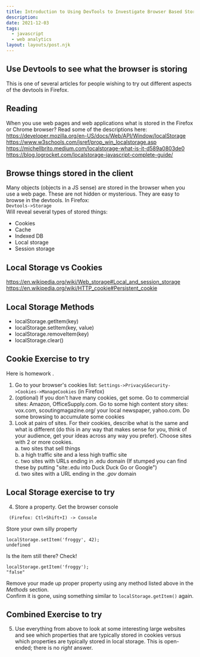 ```yaml
---
title: Introduction to Using DevTools to Investigate Browser Based Storage
description:
date: 2021-12-03
tags:
  - javascript
  - web analytics
layout: layouts/post.njk
---
```

## Use Devtools to see what the browser is storing
This is one of several articles for people wishing to try out different aspects of the devtools in Firefox.   

## Reading
When you use web pages and web applications what is stored in the Firefox or Chrome browser? Read some of the descriptions here:  
https://developer.mozilla.org/en-US/docs/Web/API/Window/localStorage  
https://www.w3schools.com/jsref/prop_win_localstorage.asp  
https://michellbrito.medium.com/localstorage-what-is-it-d589a0803de0  
https://blog.logrocket.com/localstorage-javascript-complete-guide/  



## Browse things stored in the client
Many objects (objects in a JS sense) are stored in the browser when you use a web page.  These are not hidden or mysterious. They are easy to browse in the devtools. In Firefox:  
`Devtools->Storage`  
Will reveal several types of stored things:  
* Cookies
* Cache
* Indexed DB
* Local storage
* Session storage

## Local Storage vs Cookies
https://en.wikipedia.org/wiki/Web_storage#Local_and_session_storage  
https://en.wikipedia.org/wiki/HTTP_cookie#Persistent_cookie    

## Local Storage Methods
* localStorage.getItem(key)
* localStorage.setItem(key, value)
* localStorage.removeItem(key)
* localStorage.clear()



## Cookie Exercise to try
Here is homework . 
1. Go to your browser's cookies list: `Settings->Privacy&Security->Cookies->ManageCookies` (in Firefox)
2. (optional) If you don't have many cookies, get some. Go to commercial sites: Amazon, OfficeSupply.com. Go to some high content story sites: vox.com, scoutingmagazine.org/ your local newspaper, yahoo.com. Do some browsing to accumulate some cookies 
3. Look at pairs of sites.  For their cookies, describe what is the same and what is different (do this in any way that makes sense for you, think of your audience, get your ideas across any way you prefer). Choose sites with 2 or more cookies.  
a. two sites that sell things  
b. a high traffic site and a less high traffic site  
c. two sites with URLs ending in .edu domain (If stumped you can find these by putting "site:.edu into Duck Duck Go or Google")  
d. two sites with a URL ending in the *.gov* domain  

## Local Storage exercise to try
4. Store a property. Get the browser console
```
 (Firefox: Ctl+Shift+I) -> Console  
```

Store your own silly property 
```
localStorage.setItem('froggy', 42);  
undefined  
```
Is the item still there? Check!
```
localStorage.getItem('froggy');
"false"  
```
Remove your made up proper property using any method listed above in the *Methods* section.  
Confirm it is gone, using something similar to `localStorage.getItem()` again.  

## Combined Exercise to try 
5. Use everything from above to look at some interesting large websites and see which properties that are typically stored in cookies versus which properties are typically stored in local storage.  This is open-ended; there is no *right* answer.
